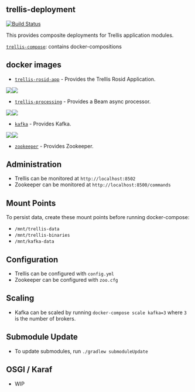 ## trellis-deployment

[![Build Status](https://travis-ci.org/trellis-ldp/trellis-deployment.png?branch=master)](https://travis-ci.org/trellis-ldp/trellis-deployment)

This provides composite deployments for Trellis application modules.  

[`trellis-compose`](trellis-compose): contains docker-compositions

## docker images

* [`trellis-rosid-app`](https://github.com/trellis-ldp/trellis-rosid/trellis-rosid-app/tree/master)  - Provides the Trellis Rosid Application.

[![](https://images.microbadger.com/badges/image/trellisldp/trellis-rosid-app.svg)](https://microbadger.com/images/trellisldp/trellis-rosid-app "trellisldp/trellis-rosid-app")[![](https://images.microbadger.com/badges/version/trellisldp/trellis-rosid-app.svg)](https://microbadger.com/images/trellisldp/trellis-rosid-app "trellisldp/trellis-rosid-app")

* [`trellis-processing`](https://github.com/trellis-ldp/trellis-rosid/tree/master/trellis-rosid-file-streaming)  - Provides a Beam async processor.

[![](https://images.microbadger.com/badges/image/trellisldp/trellis-processing.svg)](https://microbadger.com/images/trellisldp/trellis-processing "trellisldp/trellis-processing")[![](https://images.microbadger.com/badges/version/trellisldp/trellis-processing.svg)](https://microbadger.com/images/trellisldp/trellis-processing "trellisldp/trellis-processing")

* [`kafka`](https://github.com/wurstmeister/kafka-docker)  - Provides Kafka.

[![](https://images.microbadger.com/badges/image/trellisldp/kafka.svg)](https://microbadger.com/images/trellisldp/kafka "trellisldp/kafka")[![](https://images.microbadger.com/badges/version/trellisldp/kafka.svg)](https://microbadger.com/images/trellisldp/kafka "trellisldp/kafka")

* [`zookeeper`](https://github.com/31z4/zookeeper-docker/blob/master/3.5.3-beta/Dockerfile)  - Provides Zookeeper.

## Administration

* Trellis can be monitored at `http://localhost:8502`
* Zookeeper can be monitored at `http://localhost:8500/commands`

## Mount Points

To persist data, create these mount points before running docker-compose:
* `/mnt/trellis-data`
* `/mnt/trellis-binaries`
* `/mnt/kafka-data`

## Configuration
* Trellis can be configured with `config.yml`
* Zookeeper can be configured with `zoo.cfg`

## Scaling
* Kafka can be scaled by running `docker-compose scale kafka=3` where `3` is the number of brokers.

## Submodule Update
* To update submodules, run `./gradlew submoduleUpdate`

## OSGI / Karaf
* WIP